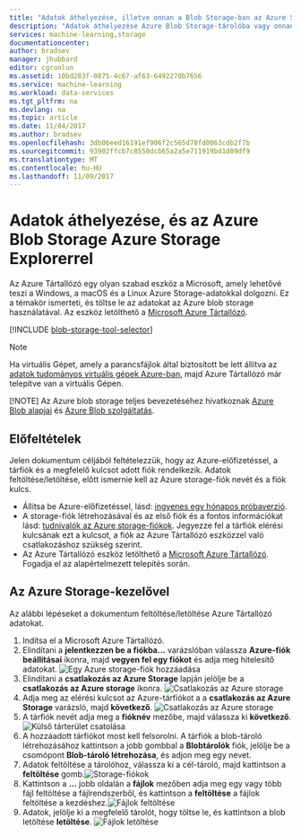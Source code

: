 ```yaml
---
title: "Adatok áthelyezése, illetve onnan a Blob Storage-ban az Azure Storage-kezelővel |} Microsoft Docs"
description: "Adatok áthelyezése Azure Blob Storage-tárolóba vagy onnan máshová az Azure Storage Explorer használatával"
services: machine-learning,storage
documentationcenter: 
author: bradsev
manager: jhubbard
editor: cgronlun
ms.assetid: 10bd283f-0875-4c67-af63-6492270b7656
ms.service: machine-learning
ms.workload: data-services
ms.tgt_pltfrm: na
ms.devlang: na
ms.topic: article
ms.date: 11/04/2017
ms.author: bradsev
ms.openlocfilehash: 3db06eed16191ef906f2c565d78fd0063cdb2f7b
ms.sourcegitcommit: 93902ffcb7c8550dcb65a2a5e711919bd1d09df9
ms.translationtype: MT
ms.contentlocale: hu-HU
ms.lasthandoff: 11/09/2017
---
```

# <a name="move-data-to-and-from-azure-blob-storage-using-azure-storage-explorer"></a>Adatok áthelyezése, és az Azure Blob Storage Azure Storage Explorerrel
Az Azure Tártallózó egy olyan szabad eszköz a Microsoft, amely lehetővé teszi a Windows, a macOS és a Linux Azure Storage-adatokkal dolgozni. Ez a témakör ismerteti, és töltse le az adatokat az Azure blob storage használatával. Az eszköz letölthető a [Microsoft Azure Tártallózó](http://storageexplorer.com/).

[!INCLUDE [blob-storage-tool-selector](../../../includes/machine-learning-blob-storage-tool-selector.md)]

> [!NOTE]
> Ha virtuális Gépet, amely a parancsfájlok által biztosított be lett állítva az [adatok tudományos virtuális gépek Azure-ban](virtual-machines.md), majd Azure Tártallózó már telepítve van a virtuális Gépen.
> 
> [!NOTE]
> Az Azure blob storage teljes bevezetéséhez hivatkoznak [Azure Blob alapjai](../../storage/blobs/storage-dotnet-how-to-use-blobs.md) és [Azure Blob szolgáltatás](https://msdn.microsoft.com/library/azure/dd179376.aspx).   
> 
> 

## <a name="prerequisites"></a>Előfeltételek
Jelen dokumentum céljából feltételezzük, hogy az Azure-előfizetéssel, a tárfiók és a megfelelő kulcsot adott fiók rendelkezik. Adatok feltöltése/letöltése, előtt ismernie kell az Azure storage-fiók nevét és a fiók kulcs. 

* Állítsa be Azure-előfizetéssel, lásd: [ingyenes egy hónapos próbaverzió](https://azure.microsoft.com/pricing/free-trial/).
* A storage-fiók létrehozásával és az első fiók és a fontos információkat lásd: [tudnivalók az Azure storage-fiókok](../../storage/common/storage-create-storage-account.md). Jegyezze fel a tárfiók elérési kulcsának ezt a kulcsot, a fiók az Azure Tártallózó eszközzel való csatlakozáshoz szükség szerint.
* Az Azure Tártallózó eszköz letölthető a [Microsoft Azure Tártallózó](http://storageexplorer.com/). Fogadja el az alapértelmezett telepítés során.

<a id="explorer"></a>

## <a name="use-azure-storage-explorer"></a>Az Azure Storage-kezelővel
Az alábbi lépéseket a dokumentum feltöltése/letöltése Azure Tártallózó adatokat. 

1. Indítsa el a Microsoft Azure Tártallózó.
2. Elindítani a **jelentkezzen be a fiókba...**  varázslóban válassza **Azure-fiók beállításai** ikonra, majd **vegyen fel egy fiókot** és adja meg hitelesítő adatokat. ![Egy Azure storage-fiók hozzáadása](./media/move-data-to-azure-blob-using-azure-storage-explorer/add-an-azure-store-account.png)
3. Elindítani a **csatlakozás az Azure Storage** lapján jelölje be a **csatlakozás az Azure storage** ikonra. ![Csatlakozás az Azure storage](./media/move-data-to-azure-blob-using-azure-storage-explorer/connect-to-azure-storage-1.png)
4. Adja meg az elérési kulcsot az Azure-tárfiókot a a **csatlakozás az Azure Storage** varázsló, majd **következő**. ![Csatlakozás az Azure storage](./media/move-data-to-azure-blob-using-azure-storage-explorer/connect-to-azure-storage-2.png)
5. A tárfiók nevét adja meg a **fióknév** mezőbe, majd válassza ki **következő**. ![Külső tárterület csatolása](./media/move-data-to-azure-blob-using-azure-storage-explorer/attach-external-storage.png)
6. A hozzáadott tárfiókot most kell felsorolni. A tárfiók a blob-tároló létrehozásához kattintson a jobb gombbal a **Blobtárolók** fiók, jelölje be a csomópont **Blob-tároló létrehozása**, és adjon meg egy nevet.
7. Adatok feltöltése a tárolóhoz, válassza ki a cél-tároló, majd kattintson a **feltöltése** gomb.![ Storage-fiókok](./media/move-data-to-azure-blob-using-azure-storage-explorer/storage-accounts.png)
8. Kattintson a **...**  jobb oldalán a **fájlok** mezőben adja meg egy vagy több fájl feltöltése a fájlrendszerből, és kattintson a **feltöltése** a fájlok feltöltése a kezdéshez.![ Fájlok feltöltése](./media/move-data-to-azure-blob-using-azure-storage-explorer/upload-files-to-blob.png)
9. Adatok, jelölje ki a megfelelő tárolót, hogy töltse le, és kattintson a blob letöltése **letöltése**. ![Fájlok letöltése](./media/move-data-to-azure-blob-using-azure-storage-explorer/download-files-from-blob.png)

